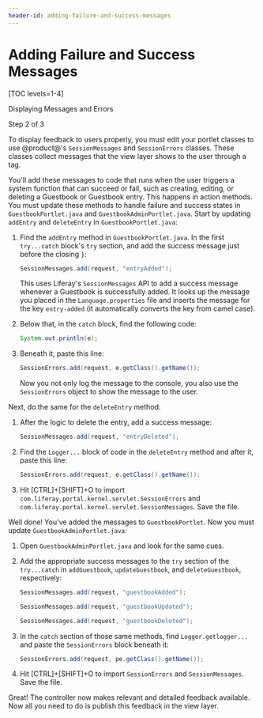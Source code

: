 ```yaml
---
header-id: adding-failure-and-success-messages
---
```


# Adding Failure and Success Messages

[TOC levels=1-4]

<div class="learn-path-step row">
    <p id="stepTitle">Displaying Messages and Errors</p><p>Step 2 of 3</p>
</div>

To display feedback to users properly, you must edit your portlet classes to use
@product@'s `SessionMessages` and `SessionErrors` classes. These classes collect
messages that the view layer shows to the user through a tag. 

You'll add these messages to code that runs when the user triggers a system 
function that can succeed or fail, such as creating, editing, or deleting a
Guestbook or Guestbook entry. This happens in action methods. You must update
these methods to handle failure and success states in `GuestbookPortlet.java`
and `GuestbookAdminPortlet.java`. Start by updating `addEntry` and `deleteEntry`
in `GuestbookPortlet.java`: 

1.  Find the `addEntry` method in `GuestbookPortlet.java`. In the first
    `try...catch` block's `try` section, and add the success message just 
    before the closing `}`: 

    ```java
    SessionMessages.add(request, "entryAdded");
    ```

    This uses Liferay's `SessionMessages` API to add a success message whenever
    a Guestbook is successfully added. It looks up the message you placed in
    the `Language.properties` file and inserts the message for the key
    `entry-added` (it automatically converts the key from camel case). 

2.  Below that, in the `catch` block, find the following code:

    ```java
    System.out.println(e);
    ```

3.  Beneath it, paste this line:

    ```java
    SessionErrors.add(request, e.getClass().getName());
    ```

    Now you not only log the message to the console, you also use the 
    `SessionErrors` object to show the message to the user. 
 
Next, do the same for the `deleteEntry` method: 

1.  After the logic to delete the entry, add a success message:

    ```java
    SessionMessages.add(request, "entryDeleted");
    ```

2.  Find the `Logger...` block of code in the `deleteEntry` method and after it,
    paste this line: 

    ```java
    SessionErrors.add(request, e.getClass().getName());
    ```

3.  Hit [CTRL]+[SHIFT]+O to import
    `com.liferay.portal.kernel.servlet.SessionErrors` and
    `com.liferay.portal.kernel.servlet.SessionMessages`. Save the file. 

Well done! You've added the messages to `GuestbookPortlet`. Now you must update 
`GuestbookAdminPortlet.java`:

1.  Open `GuestbookAdminPortlet.java` and look for the same cues.

2.  Add the appropriate success messages to the `try` section of the
    `try...catch` in `addGuestbook`, `updateGuestbook`, and `deleteGuestbook`, 
    respectively: 

     ```java
     SessionMessages.add(request, "guestbookAdded");

     SessionMessages.add(request, "guestbookUpdated");

     SessionMessages.add(request, "guestbookDeleted");
     ```

3.  In the `catch` section of those same methods, find `Logger.getlogger...` and 
    paste the `SessionErrors` block beneath it: 

    ```java
    SessionErrors.add(request, pe.getClass().getName());
    ```

4.  Hit [CTRL]+[SHIFT]+O to import `SessionErrors` and `SessionMessages`. Save 
    the file. 

Great! The controller now makes relevant and detailed feedback available. Now 
all you need to do is publish this feedback in the view layer. 
